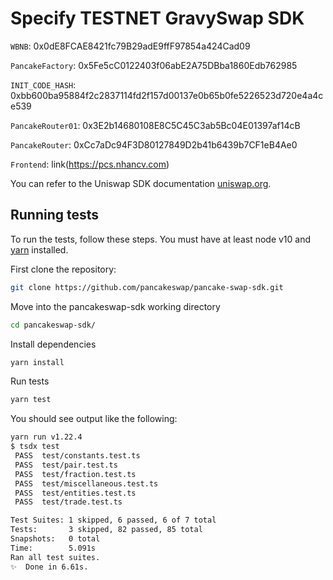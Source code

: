 # Specify TESTNET GravySwap SDK

`WBNB`: 0x0dE8FCAE8421fc79B29adE9ffF97854a424Cad09

`PancakeFactory`: 0x5Fe5cC0122403f06abE2A75DBba1860Edb762985

`INIT_CODE_HASH`: 0xbb600ba95884f2c2837114fd2f157d00137e0b65b0fe5226523d720e4a4ce539

`PancakeRouter01`: 0x3E2b14680108E8C5C45C3ab5Bc04E01397af14cB

`PancakeRouter`: 0xCc7aDc94F3D80127849D2b41b6439b7CF1eB4Ae0

`Frontend`: link(https://pcs.nhancv.com)

You can refer to the Uniswap SDK documentation [uniswap.org](https://uniswap.org/docs/v2/SDK/getting-started/).

## Running tests

To run the tests, follow these steps. You must have at least node v10 and [yarn](https://yarnpkg.com/) installed.

First clone the repository:

```sh
git clone https://github.com/pancakeswap/pancake-swap-sdk.git
```

Move into the pancakeswap-sdk working directory

```sh
cd pancakeswap-sdk/
```

Install dependencies

```sh
yarn install
```

Run tests

```sh
yarn test
```

You should see output like the following:

```sh
yarn run v1.22.4
$ tsdx test
 PASS  test/constants.test.ts
 PASS  test/pair.test.ts
 PASS  test/fraction.test.ts
 PASS  test/miscellaneous.test.ts
 PASS  test/entities.test.ts
 PASS  test/trade.test.ts

Test Suites: 1 skipped, 6 passed, 6 of 7 total
Tests:       3 skipped, 82 passed, 85 total
Snapshots:   0 total
Time:        5.091s
Ran all test suites.
✨  Done in 6.61s.
```
